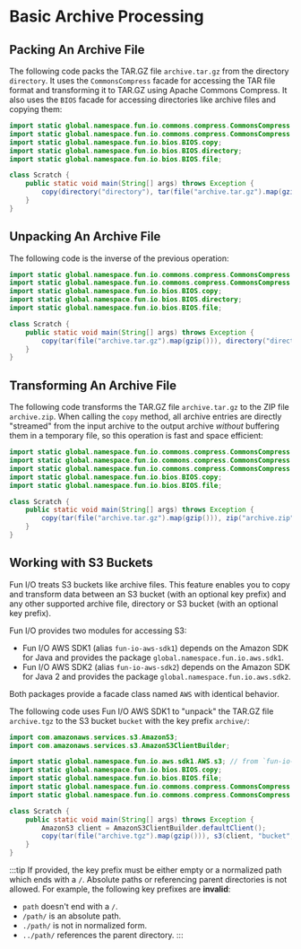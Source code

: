 # Basic Archive Processing

## Packing An Archive File

The following code packs the TAR.GZ file `archive.tar.gz` from the directory `directory`.
It uses the `CommonsCompress` facade for accessing the TAR file format and transforming it to TAR.GZ using Apache 
Commons Compress.
It also uses the `BIOS` facade for accessing directories like archive files and copying them:

```java
import static global.namespace.fun.io.commons.compress.CommonsCompress.gzip; // from `fun-io-commons-compress`
import static global.namespace.fun.io.commons.compress.CommonsCompress.tar;
import static global.namespace.fun.io.bios.BIOS.copy;                        // from `fun-io-bios`
import static global.namespace.fun.io.bios.BIOS.directory;
import static global.namespace.fun.io.bios.BIOS.file;

class Scratch {
    public static void main(String[] args) throws Exception {
        copy(directory("directory"), tar(file("archive.tar.gz").map(gzip())));
    }
}
```

## Unpacking An Archive File

The following code is the inverse of the previous operation:

```java
import static global.namespace.fun.io.commons.compress.CommonsCompress.gzip;
import static global.namespace.fun.io.commons.compress.CommonsCompress.tar;
import static global.namespace.fun.io.bios.BIOS.copy;
import static global.namespace.fun.io.bios.BIOS.directory;
import static global.namespace.fun.io.bios.BIOS.file;

class Scratch {
    public static void main(String[] args) throws Exception {
        copy(tar(file("archive.tar.gz").map(gzip())), directory("directory"));
    }
}
```

## Transforming An Archive File

The following code transforms the TAR.GZ file `archive.tar.gz` to the ZIP file `archive.zip`.
When calling the `copy` method, all archive entries are directly "streamed" from the input archive to the output archive _without_ buffering them in a temporary file, so this operation is fast and space efficient:

```java
import static global.namespace.fun.io.commons.compress.CommonsCompress.gzip;
import static global.namespace.fun.io.commons.compress.CommonsCompress.tar;
import static global.namespace.fun.io.commons.compress.CommonsCompress.zip;
import static global.namespace.fun.io.bios.BIOS.copy;
import static global.namespace.fun.io.bios.BIOS.file;

class Scratch {
    public static void main(String[] args) throws Exception {
        copy(tar(file("archive.tar.gz").map(gzip())), zip("archive.zip"));
    }
}
```

## Working with S3 Buckets

Fun I/O treats S3 buckets like archive files.
This feature enables you to copy and transform data between an S3 bucket (with an optional key prefix) and any other 
supported archive file, directory or S3 bucket (with an optional key prefix).

Fun I/O provides two modules for accessing S3:

+ Fun I/O AWS SDK1 (alias `fun-io-aws-sdk1`) depends on the Amazon SDK for Java and provides the package 
  `global.namespace.fun.io.aws.sdk1`. 
+ Fun I/O AWS SDK2 (alias `fun-io-aws-sdk2`) depends on the Amazon SDK for Java 2 and provides the package 
  `global.namespace.fun.io.aws.sdk2`.  

Both packages provide a facade class named `AWS` with identical behavior.

The following code uses Fun I/O AWS SDK1 to "unpack" the TAR.GZ file `archive.tgz` to the S3 bucket `bucket` with the 
key prefix `archive/`:

```java
import com.amazonaws.services.s3.AmazonS3;
import com.amazonaws.services.s3.AmazonS3ClientBuilder;

import static global.namespace.fun.io.aws.sdk1.AWS.s3; // from `fun-io-aws-sdk1`
import static global.namespace.fun.io.bios.BIOS.copy;
import static global.namespace.fun.io.bios.BIOS.file;
import static global.namespace.fun.io.commons.compress.CommonsCompress.gzip;
import static global.namespace.fun.io.commons.compress.CommonsCompress.tar;

class Scratch {
    public static void main(String[] args) throws Exception {
        AmazonS3 client = AmazonS3ClientBuilder.defaultClient();
        copy(tar(file("archive.tgz").map(gzip())), s3(client, "bucket", "archive/"));
    }
}
```

:::tip
If provided, the key prefix must be either empty or a normalized path which ends with a `/`. 
Absolute paths or referencing parent directories is not allowed.
For example, the following key prefixes are **invalid**:

+ `path` doesn't end with a `/`.
+ `/path/` is an absolute path.
+ `./path/` is not in normalized form.
+ `../path/` references the parent directory.
:::
